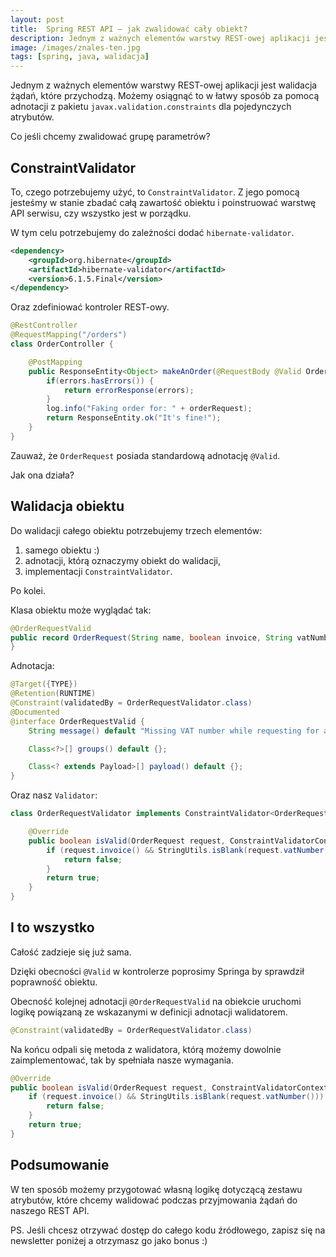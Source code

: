 ```yaml
---
layout:	post
title:	Spring REST API – jak zwalidować cały obiekt?
description: Jednym z ważnych elementów warstwy REST-owej aplikacji jest walidacja żądań, które przychodzą. Co jeśli chcemy zwalidować grupę parametrów?
image: /images/znales-ten.jpg
tags: [spring, java, walidacja]
---
```


Jednym z ważnych elementów warstwy REST-owej aplikacji jest walidacja żądań, które przychodzą. Możemy osiągnąć to w łatwy sposób za pomocą adnotacji z pakietu `javax.validation.constraints` dla pojedynczych atrybutów.

Co jeśli chcemy zwalidować grupę parametrów?

## ConstraintValidator

To, czego potrzebujemy użyć, to `ConstraintValidator`. Z jego pomocą jesteśmy w stanie zbadać całą zawartość obiektu i poinstruować warstwę API serwisu, czy wszystko jest w porządku.

W tym celu potrzebujemy do zależności dodać `hibernate-validator`.

```xml
<dependency>
    <groupId>org.hibernate</groupId>
    <artifactId>hibernate-validator</artifactId>
    <version>6.1.5.Final</version>
</dependency>
```

Oraz zdefiniować kontroler REST-owy.

```java
@RestController
@RequestMapping("/orders")
class OrderController {

    @PostMapping
    public ResponseEntity<Object> makeAnOrder(@RequestBody @Valid OrderRequest orderRequest, Errors errors) {
        if(errors.hasErrors()) {
            return errorResponse(errors);
        }
        log.info("Faking order for: " + orderRequest);
        return ResponseEntity.ok("It's fine!");
    }
}
```

Zauważ, że `OrderRequest` posiada standardową adnotację `@Valid`.

Jak ona działa?

## Walidacja obiektu

Do walidacji całego obiektu potrzebujemy trzech elementów:

1. samego obiektu :)
2. adnotacji, którą oznaczymy obiekt do walidacji,
3. implementacji `ConstraintValidator`.

Po kolei.

Klasa obiektu może wyglądać tak:

```java
@OrderRequestValid
public record OrderRequest(String name, boolean invoice, String vatNumber) {
}
```

Adnotacja:

```java
@Target({TYPE})
@Retention(RUNTIME)
@Constraint(validatedBy = OrderRequestValidator.class)
@Documented
@interface OrderRequestValid {
    String message() default "Missing VAT number while requesting for an invoice";

    Class<?>[] groups() default {};

    Class<? extends Payload>[] payload() default {};
}
```

Oraz nasz `Validator`:

```java
class OrderRequestValidator implements ConstraintValidator<OrderRequestValid, OrderRequest> {

    @Override
    public boolean isValid(OrderRequest request, ConstraintValidatorContext constraintValidatorContext) {
        if (request.invoice() && StringUtils.isBlank(request.vatNumber())) {
            return false;
        }
        return true;
    }
}
```

## I to wszystko

Całość zadzieje się już sama.

Dzięki obecności `@Valid` w kontrolerze poprosimy Springa by sprawdził poprawność obiektu.

Obecność kolejnej adnotacji `@OrderRequestValid` na obiekcie uruchomi logikę powiązaną ze wskazanymi w definicji adnotacji walidatorem.

```java
@Constraint(validatedBy = OrderRequestValidator.class)
```

Na końcu odpali się metoda z walidatora, którą możemy dowolnie zaimplementować, tak by spełniała nasze wymagania.

```java
@Override
public boolean isValid(OrderRequest request, ConstraintValidatorContext constraintValidatorContext) {
    if (request.invoice() && StringUtils.isBlank(request.vatNumber())) {
        return false;
    }
    return true;
}
```


## Podsumowanie
W ten sposób możemy przygotować własną logikę dotyczącą zestawu atrybutów, które chcemy walidować podczas przyjmowania żądań do naszego REST API.

PS. Jeśli chcesz otrzywać dostęp do całego kodu źródłowego, zapisz się na newsletter poniżej a otrzymasz go jako bonus :)

